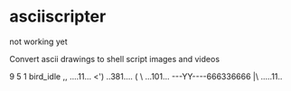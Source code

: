 # asciiscripter
not working yet

Convert ascii drawings to shell script images and videos

9 5 1 bird_idle
    ,,   ....11...
  <')    ..381....
   ( \   ...101... 
---YY----666336666
     |\  .....11..
